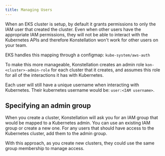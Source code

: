 ```yaml
---
title: Managing Users
---
```


When an EKS cluster is setup, by default it grants permissions to only the IAM user that created the cluster. Even when other users have the appropriate IAM permissions, they will not be able to interact with the Kubernetes APIs and therefore Konstellation won't work for other users on your team.

EKS handles this mapping through a configmap: `kube-system/aws-auth`

To make this more manageable, Konstellation creates an admin role `kon-<cluster>-admin-role` for each cluster that it creates, and assumes this role for all of the interactions it has with Kubernetes.

Each user will still have a unique username when interacting with Kubernetes. Their kubernetes username would be: `user:<IAM username>`.

## Specifying an admin group

When you create a cluster, Konstellation will ask you for an IAM group that would be mapped to a Kubernetes admin. You can use an existing IAM group or create a new one. For any users that should have access to the Kubernetes cluster, add them to the admin group.

With this approach, as you create new clusters, they could use the same group membership to manage access.
